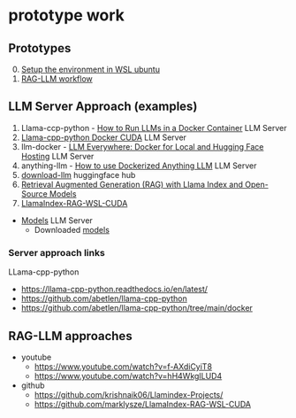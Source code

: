 # prototype work

## Prototypes

0. [Setup the environment in WSL ubuntu](0-build-env/README.md)
1. [RAG-LLM workflow](1-rag-llm-workflow/README.md)


## LLM Server Approach (examples)

1. Llama-ccp-python - [How to Run LLMs in a Docker Container](examples/1-llama-cpp/README.md) LLM Server
2. [Llama-cpp-python Docker CUDA](examples/2-llama-cpp-cuda/README.md) LLM Server
3. llm-docker - [LLM Everywhere: Docker for Local and Hugging Face Hosting](examples/3-llm-docker/README.md) LLM Server
4. anything-llm - [How to use Dockerized Anything LLM](examples/4-anything-llama/README.md) LLM Server
5. [download-llm](examples/5-download-llm/README.md) huggingface hub
6. [Retrieval Augmented Generation (RAG) with Llama Index and Open-Source Models](examples/6-rag-llm-opensourceLLMs/README.md)
7. [LlamaIndex-RAG-WSL-CUDA](examples/7-LlamaIndex-RAG-WSL-CUDA/README.md)
- [Models](models/README.md) LLM Server
  - Downloaded [models](../../models/README.md)

### Server approach links
LLama-cpp-python

- https://llama-cpp-python.readthedocs.io/en/latest/
- https://github.com/abetlen/llama-cpp-python
- https://github.com/abetlen/llama-cpp-python/tree/main/docker

## RAG-LLM approaches

- youtube
    - https://www.youtube.com/watch?v=f-AXdiCyiT8
    - https://www.youtube.com/watch?v=hH4WkgILUD4
- github
    - https://github.com/krishnaik06/Llamindex-Projects/
    - https://github.com/marklysze/LlamaIndex-RAG-WSL-CUDA

